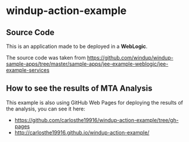 # windup-action-example

## Source Code
This is an application made to be deployed in a **WebLogic**.

The source code was taken from https://github.com/windup/windup-sample-apps/tree/master/sample-apps/jee-example-weblogic/jee-example-services

## How to see the results of MTA Analysis
This example is also using GitHub Web Pages for deploying the results of the analysis, you can see it here:
- https://github.com/carlosthe19916/windup-action-example/tree/gh-pages
- http://carlosthe19916.github.io/windup-action-example/
